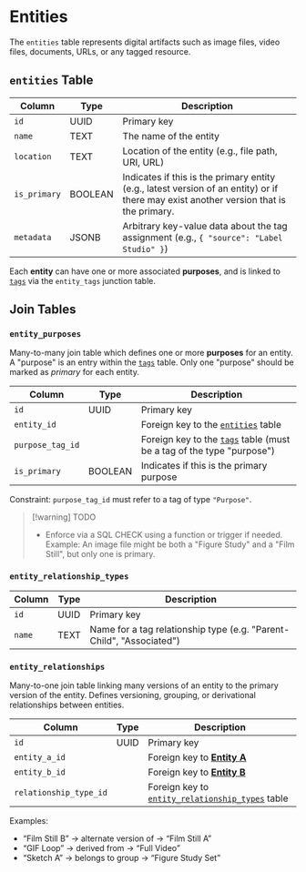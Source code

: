 # Entities

The `entities` table represents digital artifacts such as image files, video files, documents, URLs, or any tagged resource.

## `entities` Table

| Column       | Type    | Description                                                                                                                            |
| ------------ | ------- | -------------------------------------------------------------------------------------------------------------------------------------- |
| `id`         | UUID    | Primary key                                                                                                                            |
| `name`       | TEXT    | The name of the entity                                                                                                                 |
| `location`   | TEXT    | Location of the entity (e.g., file path, URI, URL)                                                                                     |
| `is_primary` | BOOLEAN | Indicates if this is the primary entity (e.g., latest version of an entity) or if there may exist another version that is the primary. |
| `metadata`   | JSONB   | Arbitrary key-value data about the tag assignment (e.g., `{ "source": "Label Studio" }`)                                               |

Each **entity** can have one or more associated **purposes**, and is linked to [`tags`](./tags.md) via the `entity_tags` junction table.

## Join Tables

### `entity_purposes`

Many-to-many join table which defines one or more **purposes** for an entity. A "purpose" is an entry within the [`tags`](./tags.md) table. Only one "purpose" should be marked as _primary_ for each entity.

| Column           | Type    | Description                                                                        |
| ---------------- | ------- | ---------------------------------------------------------------------------------- |
| `id`             | UUID    | Primary key                                                                        |
| `entity_id`      |         | Foreign key to the [`entities`](./entities.md) table                               |
| `purpose_tag_id` |         | Foreign key to the [`tags`](./tags.md) table (must be a tag of the type "purpose") |
| `is_primary`     | BOOLEAN | Indicates if this is the primary purpose                                           |

Constraint: `purpose_tag_id` must refer to a tag of type `"Purpose"`.

> [!warning] TODO
>
> - Enforce via a SQL CHECK using a function or trigger if needed.
>   Example: An image file might be both a "Figure Study" and a "Film Still", but only one is primary.

### `entity_relationship_types`

| Column | Type | Description                                                          |
| ------ | ---- | -------------------------------------------------------------------- |
| `id`   | UUID | Primary key                                                          |
| `name` | TEXT | Name for a tag relationship type (e.g. "Parent-Child", "Associated") |

### `entity_relationships`

Many-to-one join table linking many versions of an entity to the primary version of the entity. Defines versioning, grouping, or derivational relationships between entities.

| Column                 | Type | Description                                                                                 |
| ---------------------- | ---- | ------------------------------------------------------------------------------------------- |
| `id`                   | UUID | Primary key                                                                                 |
| `entity_a_id`          |      | Foreign key to [**Entity A**](./entities.md#entities)                                       |
| `entity_b_id`          |      | Foreign key to [**Entity B**](./entities.md#entities)                                       |
| `relationship_type_id` |      | Foreign key to [`entity_relationship_types`](./entities.md#entity_relationship_types) table |

Examples:

- “Film Still B” → alternate version of → “Film Still A”
- “GIF Loop” → derived from → “Full Video”
- “Sketch A” → belongs to group → “Figure Study Set”
